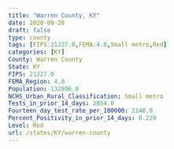 ```yaml
---
title: "Warren County, KY"
date: 2020-09-28
draft: false
type: county
tags: [FIPS:21227.0,FEMA:4.0,Small metro,Red]
categories: [KY]
County: Warren County
State: KY
FIPS: 21227.0
FEMA_Region: 4.0
Population: 132896.0
NCHS_Urban_Rural_Classification: Small metro
Tests_in_prior_14_days: 2854.0
Fourteen_day_test_rate_per_100000: 2148.0
Percent_Positivity_in_prior_14_days: 0.229
Level: Red
url: /states/KY/warren-county
---
```



